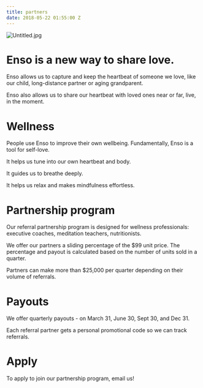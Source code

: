 ```yaml
---
title: partners
date: 2018-05-22 01:55:00 Z
---
```


![Untitled.jpg](/uploads/Untitled.jpg)

# Enso is a new way to share love.

Enso allows us to capture and keep the heartbeat of someone we love, like our child, long-distance partner or aging grandparent.

Enso also allows us to share our heartbeat with loved ones near or far, live, in the moment. 

# Wellness 

People use Enso to improve their own wellbeing. Fundamentally, Enso is a tool for self-love. 

It helps us tune into our own heartbeat and body. 

It guides us to breathe deeply. 

It helps us relax and makes mindfulness effortless. 

# Partnership program

Our referral partnership program is designed for wellness professionals: executive coaches, meditation teachers, nutritionists.

We offer our partners a sliding percentage of the $99 unit price. The percentage and payout is calculated based on the number of units sold in a quarter.

Partners can make more than $25,000 per quarter depending on their volume of referrals.

# Payouts

We offer quarterly payouts - on March 31, June 30, Sept 30, and Dec 31.

Each referral partner gets a personal promotional code so we can track referrals.

# Apply

To apply to join our partnership program, email us!